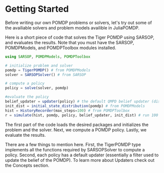 # Getting Started

Before writing our own POMDP problems or solvers, let's try out some of the availiable solvers and problem models
availible in JuliaPOMDP.

Here is a short piece of code that solves the Tiger POMDP using SARSOP, and evaluates the results. Note that you must
have the SARSOP, POMDPModels, and POMDPToolbox modules installed. 

```julia
using SARSOP, POMDPModels, POMDPToolbox

# initialize problem and solver
pomdp = TigerPOMDP() # from POMDPModels
solver = SARSOPSolver() # from SARSOP

# compute a policy
policy = solve(solver, pomdp)

#evaluate the policy
belief_updater = updater(policy) # the default QMPD belief updater (discrete Bayesian filter)
init_dist = initial_state_distribution(pomdp) # from POMDPModels
hist = HistoryRecorder(max_steps=100) # from POMDPToolbox
r = simulate(hist, pomdp, policy, belief_updater, init_dist) # run 100 step simulation
```

The first part of the code loads the desired packages and initializes the problem and the solver. Next, we compute a
POMDP policy. Lastly, we evaluate the results. 

There are a few things to mention here. First, the TigerPOMDP type implements all the functions required by
SARSOPSolver to compute a policy. Second, each policy has a default updater (essentially a filter used to update the
belief of the POMDP). To learn more about Updaters check out the Concepts section. 




